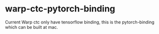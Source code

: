 # warp-ctc-pytorch-binding
Current Warp ctc only have tensorflow binding, this is the pytorch-binding which can be built at mac.
